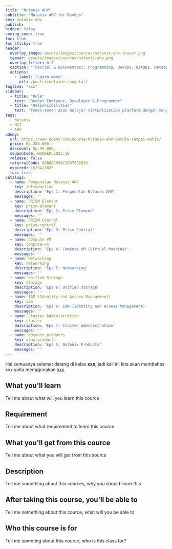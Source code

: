 ```yaml
---
title: "Nutanix AHV"
subtitle: "Nutanix AHV for DevOps"
key: nutanix-ahv
publish: 
hidden: false
coming_soon: true
toc: true
toc_sticky: true
header:
  overlay_image: assets/images/cources/nutanix-ahv-teaser.png
  teaser: assets/images/cources/nutanix-ahv.png
  overlay_filter: 0.7
  caption: "Tutorial & Dokumentasi: Programming, DevOps, GitOps, Database, & Servers"
  actions:
    - label: "Learn more"
      url: /posts/container/angular/
tagline: "xxx"
sidebar:
  - title: "Role"
    text: "DevOps Engineer, Developer & Programmer"
  - title: "Responsibilities"
    text: "Temen-temen akan belajar virtualization platform dengan menggunakan Nutanix AHV yang bisa digunakan untuk cloud-native workloads on-premise and in public clouds."
tags:
  - Nutanix
  - HCI
  - AHV
udemy: 
  url: https://www.udemy.com/course/nutanix-ahv-pemula-sampai-mahir/
  price: Rp.280.000,-
  discount: Rp.99.000,-
  couponCode: BUKBER.2023.10
  release: false
  referralCode: 8080BE598C39D7652D33
  expired: 15/04/2023
  toc: true
catalogs:
  - name: Pengenalan Nutanix AHV
    key: introduction
    description: 'Eps 1: Pengenalan Nutanix AHV'
    messages: ''
  - name: PRISM Element
    key: prism-element
    description: 'Eps 2: Prism Element'
    messages: ''
  - name: PRISM Central
    key: prism-central
    description: 'Eps 3: Prism Central'
    messages: ''
  - name: Compute VM
    key: compute-vm
    description: 'Eps 4: Compute VM (Virtual Machine)'
    messages: ''
  - name: Networking
    key: networking
    description: 'Eps 5: Networking'
    messages: ''
  - name: Unified Storage
    key: storage
    description: 'Eps 6: Unified storage'
    messages: ''
  - name: IAM (Identity and Access Management)
    key: iam
    description: 'Eps 6: IAM (Identity and Access Management)'
    messages: ''
  - name: Cluster Administration
    key: cluster
    description: 'Eps 7: Cluster Administration'
    messages: ''
  - name: Nutanix products
    key: ntnx-products
    description: 'Eps 5: Nutanix Products'
    messages: ''
---
```


Hai semuanya selamat datang di kelas **xxx**, jadi kali ini kita akan membahas xxx yaitu menggunakan [xxx](link). 

<!--more-->

## What you'll learn

Tell me about what will you learn this cource

## Requirement

Tell me about what requirement to learn this cource

## What you'll get from this cource

Tell me about what you will get from this source

## Description

Tell me something about this cources, why you should learn this

## After taking this course, you'll be able to

Tell me something about this cource, what will you be able to

## Who this course is for

Tell me someting about this cource, who is this class for?